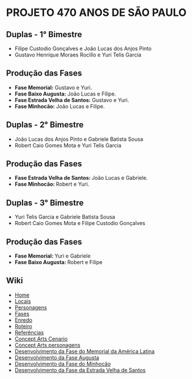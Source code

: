 # PROJETO 470 ANOS DE SÃO PAULO
## Duplas - 1° Bimestre
<ul>
    <li> Filipe Custodio Gonçalves e João Lucas dos Anjos Pinto </li>
    <li> Gustavo Henrique Moraes Rocillo e Yuri Telis Garcia </li>
</ul>

## Produção das Fases
<ul>
    <li> <b> Fase Memorial:</b> Gustavo e Yuri. </li>
    <li> <b> Fase Baixo Augusta:</b> João Lucas e Filipe. </li>
    <li> <b> Fase Estrada Velha de Santos:</b> Gustavo e Yuri. </li>
    <li> <b> Fase Minhocão:</b> João Lucas e Filipe. </li>
</ul>

## Duplas - 2° Bimestre
<ul>
<li> João Lucas dos Anjos Pinto e Gabriele Batista Sousa </li>
<li> Robert Caio Gomes Mota e Yuri Telis Garcia </li>
</ul>

## Produção das Fases
<ul>
    <li> <b> Fase Estrada Velha de Santos: </b> João Lucas e Gabriele. </li>
    <li> <b> Fase Minhocão: </b> Robert e Yuri. </li>
</ul>

## Duplas - 3° Bimestre
<ul>
    <li> Yuri Telis Garcia e Gabriele Batista Sousa </li>
    <li> Robert Caio Gomes Mota e Filipe Custodio Gonçalves </li>
</ul>

## Produção das Fases
<ul>
    <li> <b> Fase Memorial: </b> Yuri e Gabriele </li>
    <li> <b> Fase Baixo Augusta: </b> Robert e Filipe </li>
</ul>

## Wiki
<ul>
    <li> <a href="https://github.com/yuritelis/SP470Anos-Gp2/wiki"> Home </a> </li>
    <li> <a href="https://github.com/yuritelis/SP470Anos-Gp2/wiki/Locais"> Locais </a> </li>
    <li> <a href="https://github.com/yuritelis/SP470Anos-Gp2/wiki/Personagens"> Personagens </a> </li>
    <li> <a href="https://github.com/yuritelis/SP470Anos-Gp2/wiki/Fases"> Fases </a> </li>
    <li> <a href="https://github.com/yuritelis/SP470Anos-Gp2/wiki/Enredo"> Enredo </a> </li>
    <li> <a href="https://github.com/yuritelis/SP470Anos-Gp2/wiki/Roteiro"> Roteiro </a> </li>
    <li> <a href="https://github.com/yuritelis/SP470Anos-Gp2/wiki/Refer%C3%AAncias"> Referências </a> </li>
    <li> <a href="https://github.com/yuritelis/SP470Anos-Gp2/wiki/Concept-art-‐-Cenarios"> Concept Arts Cenario </a> </li>
    <li> <a href="https://github.com/yuritelis/SP470Anos-Gp2/wiki/Concept-Arts-‐-personagens"> Concept Arts personagens</a> </li>
    <li> <a href="https://github.com/yuritelis/SP470Anos-Gp2/wiki/Desenvolvimento-Fase-1-%E2%80%90-Memorial-da-Am%C3%A9rica-Latina"> Desenvolvimento da Fase do Memorial da América Latina </a>
    <li> <a href="https://github.com/yuritelis/SP470Anos-Gp2/wiki/Desenvolvimento-Fase-2-‐-Augusta"> Desenvolvimento da Fase Augusta</a></li>
    <li> <a href="https://github.com/yuritelis/SP470Anos-Gp2/wiki/Desenvolvimento-Fase-3-%E2%80%90-Minhoc%C3%A3o"> Desenvolvimento da Fase do Minhocão </a> </li>
    <li> <a href="https://github.com/yuritelis/SP470Anos-Gp2/wiki/Desenvolvimento-fase-4-%E2%80%90-estrada-velha-de-santos"> Desenvolvimento da Fase da Estrada Velha de Santos </a> </li>
</ul>
